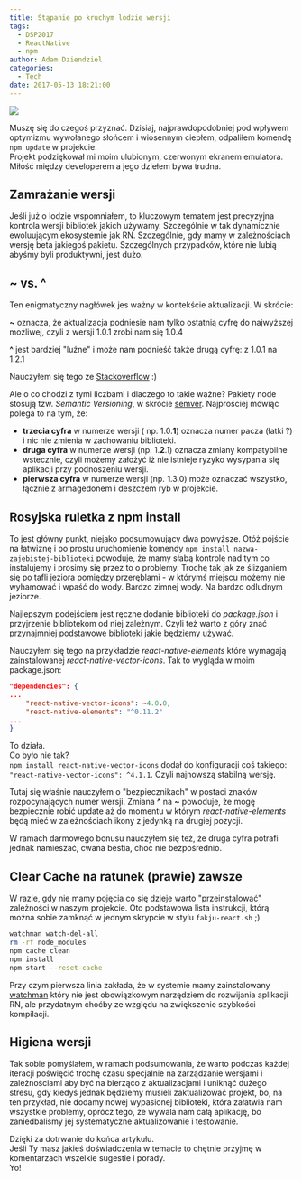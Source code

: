 ```yaml
---
title: Stąpanie po kruchym lodzie wersji
tags:
  - DSP2017
  - ReactNative
  - npm
author: Adam Dziendziel
categories:
  - Tech
date: 2017-05-13 18:21:00
---
```



![](/images/npm-wersje-rn-intro.jpg)

Muszę się do czegoś przyznać. Dzisiaj, najprawdopodobniej pod wpływem optymizmu wywołanego słońcem i wiosennym ciepłem, odpaliłem komendę `npm update` w projekcie.   
Projekt podziękował mi moim ulubionym, czerwonym ekranem emulatora.   
Miłość między developerem a jego dziełem bywa trudna.

## Zamrażanie wersji
Jeśli już o lodzie wspomniałem, to kluczowym tematem jest precyzyjna kontrola wersji bibliotek jakich używamy. Szczególnie w tak dynamicznie ewoluującym ekosystemie jak RN. Szczególnie, gdy mamy w zależnościach wersję beta jakiegoś pakietu. Szczególnych przypadków, które nie lubią abyśmy byli produktywni, jest dużo.



## ~ vs. ^
Ten enigmatyczny nagłówek jes ważny w kontekście aktualizacji.
W skrócie:

__~__ oznacza, że aktualizacja podniesie nam tylko ostatnią cyfrę do najwyższej możliwej, czyli z wersji 1.0.1 zrobi nam się 1.0.4

__^__ jest bardziej "luźne" i może nam podnieść także drugą cyfrę: z 1.0.1 na 1.2.1

Nauczyłem się tego ze [Stackoverflow](http://stackoverflow.com/questions/22343224/whats-the-difference-between-tilde-and-caret-in-package-json) :)

Ale o co chodzi z tymi liczbami i dlaczego to takie ważne? Pakiety node stosują tzw. _Semantic Versioning_, w skrócie [semver](https://www.sitepoint.com/semantic-versioning-why-you-should-using/).
Najprościej mówiąc polega to na tym, że:
- __trzecia cyfra__ w numerze wersji ( np. 1.0.__1__) oznacza numer pacza (łatki ?) i nic nie zmienia w zachowaniu biblioteki.
- __druga cyfra__ w numerze wersji (np. 1.__2__.1) oznacza zmiany kompatybilne wstecznie, czyli możemy założyć iż nie istnieje ryzyko wysypania się aplikacji przy podnoszeniu wersji.
- __pierwsza cyfra__ w numerze wersji (np. __1__.3.0) może oznaczać wszystko, łącznie z armagedonem i deszczem ryb w projekcie.

## Rosyjska ruletka z npm install
To jest główny punkt, niejako podsumowujący dwa powyższe. Otóż pójście na łatwiznę i po prostu uruchomienie komendy `npm install nazwa-zajebistej-biblioteki` powoduje, że mamy słabą kontrolę nad tym co instalujemy i prosimy się przez to o problemy. Trochę tak jak ze ślizganiem się po tafli jeziora pomiędzy przeręblami - w którymś miejscu możemy nie wyhamować i wpaść do wody. Bardzo zimnej wody. Na bardzo odludnym jeziorze.

Najlepszym podejściem jest ręczne dodanie biblioteki do _package.json_ i przyjrzenie bibliotekom od niej zależnym. Czyli też warto z góry znać przynajmniej podstawowe biblioteki jakie będziemy używać.

Nauczyłem się tego na przykładzie _react-native-elements_ które wymagają zainstalowanej _react-native-vector-icons_. Tak to wygląda w moim package.json:
```json
"dependencies": {  
...
	"react-native-vector-icons": ~4.0.0,                                                                                                                             
	"react-native-elements": "^0.11.2"
...
}
```
To działa.   
Co było nie tak?    
`npm install react-native-vector-icons` dodał do konfiguracji coś takiego: `"react-native-vector-icons": ^4.1.1`. Czyli najnowszą stabilną wersję. 

Tutaj się właśnie nauczyłem o "bezpiecznikach" w postaci znaków rozpocynających numer wersji. Zmiana __^__ na __~__ powoduje, że mogę bezpiecznie robić update aż do momentu w którym _react-native-elements_ będą mieć w zależnościach ikony z jedynką na drugiej pozycji. 

W ramach darmowego bonusu nauczyłem się też, że druga cyfra potrafi jednak namieszać, cwana bestia, choć nie bezpośrednio.


## Clear Cache na ratunek (prawie) zawsze
W razie, gdy nie mamy pojęcia co się dzieje warto "przeinstalować" zależności w naszym projekcie. Oto podstawowa lista instrukcji, którą można sobie zamknąć w jednym skrypcie w stylu `fakju-react.sh` ;)
```bash
watchman watch-del-all
rm -rf node_modules
npm cache clean
npm install
npm start --reset-cache
```
Przy czym pierwsza linia zakłada, że w systemie mamy zainstalowany [watchman]() który nie jest obowiązkowym narzędziem do rozwijania aplikacji RN, ale przydatnym choćby ze względu na zwiększenie szybkości kompilacji.

## Higiena wersji
Tak sobie pomyślałem, w ramach podsumowania, że warto podczas każdej iteracji poświęcić trochę czasu specjalnie na zarządzanie wersjami i zależnościami aby być na bierząco z aktualizacjami i uniknąć dużego stresu, gdy kiedyś jednak będziemy musieli zaktualizować projekt, bo, na ten przykład, nie dodamy nowej wypasionej biblioteki, która załatwia nam wszystkie problemy, oprócz tego, że wywala nam całą aplikację, bo zaniedbaliśmy jej systematyczne aktualizowanie i testowanie.

Dzięki za dotrwanie do końca artykułu.   
Jeśli Ty masz jakieś doświadczenia w temacie to chętnie przyjmę w komentarzach wszelkie sugestie i porady.     
Yo!